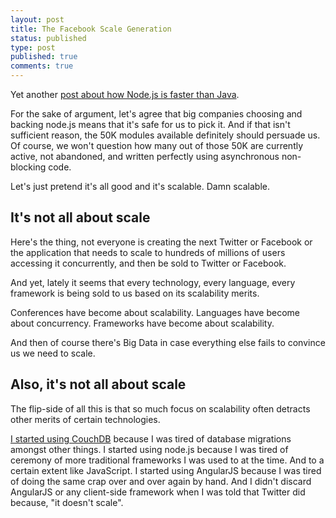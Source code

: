 ```yaml
---
layout: post
title: The Facebook Scale Generation
status: published
type: post
published: true
comments: true
---
```


Yet another [post about how Node.js is faster than Java](http://strongloop.com/strongblog/node-js-is-faster-than-java/).

For the sake of argument, let's agree that big companies choosing and backing node.js means that it's safe for us to pick it. And if that isn't sufficient reason, the 50K modules available definitely should persuade us.
Of course, we won't question how many out of those 50K are currently active, not abandoned, and written perfectly using asynchronous non-blocking code.

Let's just pretend it's all good and it's scalable. Damn scalable.

## It's not all about scale

Here's the thing, not everyone is creating the next Twitter or Facebook or the application that needs to scale to hundreds of millions of users accessing it concurrently, and then
be sold to Twitter or Facebook.

And yet, lately it seems that every technology, every language, every framework is being sold to us based on its scalability merits.

Conferences have become about scalability. Languages have become about concurrency. Frameworks have become about scalability.

And then of course there's Big Data in case everything else fails to convince us we need to scale.

## Also, it's not all about scale

The flip-side of all this is that so much focus on scalability often detracts other merits of certain technologies.

[I started using CouchDB](http://hadihariri.com/2010/11/24/nosql-couchdb/) because I was tired of database migrations amongst other things.
I started using node.js because I was tired of ceremony of more traditional frameworks I was used to at the time. And to a certain extent like JavaScript. I started using AngularJS because I was
tired of doing the same crap over and over again by hand. And I didn't discard AngularJS or any client-side framework when I was told that Twitter did because, "it doesn't scale".




